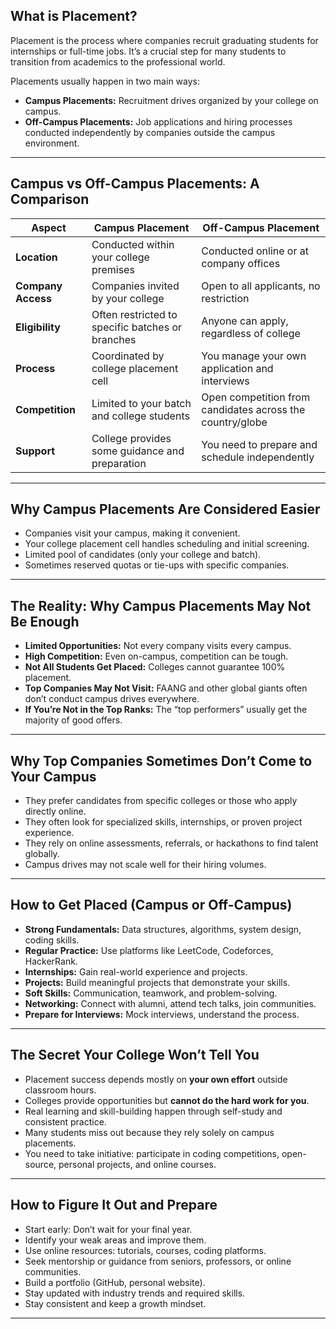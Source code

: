 
## What is Placement?

Placement is the process where companies recruit graduating students for internships or full-time jobs. It’s a crucial step for many students to transition from academics to the professional world.

Placements usually happen in two main ways:

* **Campus Placements:** Recruitment drives organized by your college on campus.
* **Off-Campus Placements:** Job applications and hiring processes conducted independently by companies outside the campus environment.

---

## Campus vs Off-Campus Placements: A Comparison

| Aspect             | Campus Placement                                 | Off-Campus Placement                                      |
| ------------------ | ------------------------------------------------ | --------------------------------------------------------- |
| **Location**       | Conducted within your college premises           | Conducted online or at company offices                    |
| **Company Access** | Companies invited by your college                | Open to all applicants, no restriction                    |
| **Eligibility**    | Often restricted to specific batches or branches | Anyone can apply, regardless of college                   |
| **Process**        | Coordinated by college placement cell            | You manage your own application and interviews            |
| **Competition**    | Limited to your batch and college students       | Open competition from candidates across the country/globe |
| **Support**        | College provides some guidance and preparation   | You need to prepare and schedule independently            |

---

## Why Campus Placements Are Considered Easier

* Companies visit your campus, making it convenient.
* Your college placement cell handles scheduling and initial screening.
* Limited pool of candidates (only your college and batch).
* Sometimes reserved quotas or tie-ups with specific companies.

---

## The Reality: Why Campus Placements May Not Be Enough

* **Limited Opportunities:** Not every company visits every campus.
* **High Competition:** Even on-campus, competition can be tough.
* **Not All Students Get Placed:** Colleges cannot guarantee 100% placement.
* **Top Companies May Not Visit:** FAANG and other global giants often don’t conduct campus drives everywhere.
* **If You’re Not in the Top Ranks:** The “top performers” usually get the majority of good offers.

---

## Why Top Companies Sometimes Don’t Come to Your Campus

* They prefer candidates from specific colleges or those who apply directly online.
* They often look for specialized skills, internships, or proven project experience.
* They rely on online assessments, referrals, or hackathons to find talent globally.
* Campus drives may not scale well for their hiring volumes.

---

## How to Get Placed (Campus or Off-Campus)

* **Strong Fundamentals:** Data structures, algorithms, system design, coding skills.
* **Regular Practice:** Use platforms like LeetCode, Codeforces, HackerRank.
* **Internships:** Gain real-world experience and projects.
* **Projects:** Build meaningful projects that demonstrate your skills.
* **Soft Skills:** Communication, teamwork, and problem-solving.
* **Networking:** Connect with alumni, attend tech talks, join communities.
* **Prepare for Interviews:** Mock interviews, understand the process.

---

## The Secret Your College Won’t Tell You

* Placement success depends mostly on **your own effort** outside classroom hours.
* Colleges provide opportunities but **cannot do the hard work for you**.
* Real learning and skill-building happen through self-study and consistent practice.
* Many students miss out because they rely solely on campus placements.
* You need to take initiative: participate in coding competitions, open-source, personal projects, and online courses.

---

## How to Figure It Out and Prepare

* Start early: Don’t wait for your final year.
* Identify your weak areas and improve them.
* Use online resources: tutorials, courses, coding platforms.
* Seek mentorship or guidance from seniors, professors, or online communities.
* Build a portfolio (GitHub, personal website).
* Stay updated with industry trends and required skills.
* Stay consistent and keep a growth mindset.

---
